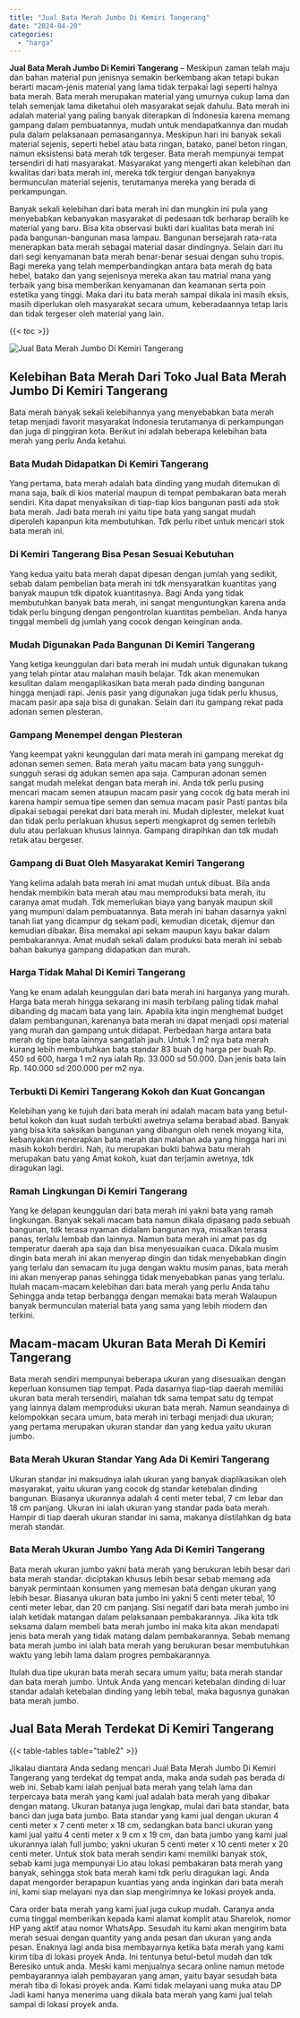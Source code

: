 ```yaml
---
title: "Jual Bata Merah Jumbo Di Kemiri Tangerang"
date: "2024-04-20"
categories: 
  - "harga"
---
```


**Jual Bata Merah Jumbo Di Kemiri Tangerang** – Meskipun zaman telah maju dan bahan material pun jenisnya semakin berkembang akan tetapi bukan berarti macam-jenis material yang lama tidak terpakai lagi seperti halnya bata merah. Bata merah merupakan material yang umurnya cukup lama dan telah semenjak lama diketahui oleh masyarakat sejak dahulu. Bata merah ini adalah material yang paling banyak diterapkan di Indonesia karena memang gampang dalam pembuatannya, mudah untuk mendapatkannya dan mudah pula dalam pelaksanaan pemasangannya. Meskipun hari ini banyak sekali material sejenis, seperti hebel atau bata ringan, batako, panel beton ringan, namun eksistensi bata merah tdk tergeser. Bata merah mempunyai tempat tersendiri di hati masyarakat. Masyarakat yang mengerti akan kelebihan dan kwalitas dari bata merah ini, mereka tdk tergiur dengan banyaknya bermunculan material sejenis, terutamanya mereka yang berada di perkampungan.

Banyak sekali kelebihan dari bata merah ini dan mungkin ini pula yang menyebabkan kebanyakan masyarakat di pedesaan tdk berharap beralih ke material yang baru. Bisa kita observasi bukti dari kualitas bata merah ini pada bangunan-bangunan masa lampau. Bangunan bersejarah rata-rata menerapkan bata merah sebagai material dasar dindingnya. Selain dari itu dari segi kenyamanan bata merah benar-benar sesuai dengan suhu tropis. Bagi mereka yang telah memperbandingkan antara bata merah dg bata hebel, batako dan yang sejenisnya mereka akan tau matrial mana yang terbaik yang bisa memberikan kenyamanan dan keamanan serta poin estetika yang tinggi. Maka dari itu bata merah sampai dikala ini masih eksis, masih diperlukan oleh masyarakat secara umum, keberadaannya tetap laris dan tidak tergeser oleh material yang lain.

{{< toc >}}

![Jual Bata Merah Jumbo Di Kemiri Tangerang](/images/jual-bata-merah-25.png)

## Kelebihan Bata Merah Dari Toko Jual Bata Merah Jumbo Di Kemiri Tangerang

Bata merah banyak sekali kelebihannya yang menyebabkan bata merah tetap menjadi favorit masyarakat Indonesia terutamanya di perkampungan dan juga di pinggiran kota. Berikut ini adalah beberapa kelebihan bata merah yang perlu Anda ketahui.

### Bata Mudah Didapatkan Di Kemiri Tangerang

Yang pertama, bata merah adalah bata dinding yang mudah ditemukan di mana saja, baik di kios material maupun di tempat pembakaran bata merah sendiri. Kita dapat menyaksikan di tiap-tiap kios bangunan pasti ada stok bata merah. Jadi bata merah ini yaitu tipe bata yang sangat mudah diperoleh kapanpun kita membutuhkan. Tdk perlu ribet untuk mencari stok bata merah ini.

### Di Kemiri Tangerang Bisa Pesan Sesuai Kebutuhan

Yang kedua yaitu bata merah dapat dipesan dengan jumlah yang sedikit, sebab dalam pembelian bata merah ini tdk mensyaratkan kuantitas yang banyak maupun tdk dipatok kuantitasnya. Bagi Anda yang tidak membutuhkan banyak bata merah, ini sangat menguntungkan karena anda tidak perlu bingung dengan pengontrolan kuantitas pembelian. Anda hanya tinggal membeli dg jumlah yang cocok dengan keinginan anda.

### Mudah Digunakan Pada Bangunan Di Kemiri Tangerang

Yang ketiga keunggulan dari bata merah ini mudah untuk digunakan tukang yang telah pintar atau malahan masih belajar. Tdk akan menemukan kesulitan dalam mengaplikasikan bata merah pada dinding bangunan hingga menjadi rapi. Jenis pasir yang digunakan juga tidak perlu khusus, macam pasir apa saja bisa di gunakan. Selain dari itu gampang rekat pada adonan semen plesteran.

### Gampang Menempel dengan Plesteran

Yang keempat yakni keunggulan dari mata merah ini gampang merekat dg adonan semen semen. Bata merah yaitu macam bata yang sungguh-sungguh serasi dg adukan semen apa saja. Campuran adonan semen sangat mudah melekat dengan bata merah ini. Anda tdk perlu pusing mencari macam semen ataupun macam pasir yang cocok dg bata merah ini karena hampir semua tipe semen dan semua macam pasir Pasti pantas bila dipakai sebagai perekat dari bata merah ini. Mudah diplester, melekat kuat dan tidak perlu perlakuan khusus seperti mengkaprot dg semen terlebih dulu atau perlakuan khusus lainnya. Gampang dirapihkan dan tdk mudah retak atau bergeser.

### Gampang di Buat Oleh Masyarakat Kemiri Tangerang

Yang kelima adalah bata merah ini amat mudah untuk dibuat. Bila anda hendak membikin bata merah atau mau memproduksi bata merah, itu caranya amat mudah. Tdk memerlukan biaya yang banyak maupun skill yang mumpuni dalam pembuatannya. Bata merah ini bahan dasarnya yakni tanah liat yang dicampur dg sekam padi, kemudian dicetak, dijemur dan kemudian dibakar. Bisa memakai api sekam maupun kayu bakar dalam pembakarannya. Amat mudah sekali dalam produksi bata merah ini sebab bahan bakunya gampang didapatkan dan murah.

### Harga Tidak Mahal Di Kemiri Tangerang

Yang ke enam adalah keunggulan dari bata merah ini harganya yang murah. Harga bata merah hingga sekarang ini masih terbilang paling tidak mahal dibanding dg macam bata yang lain. Apabila kita ingin menghemat budget dalam pembangunan, karenanya bata merah ini dapat menjadi opsi material yang murah dan gampang untuk didapat. Perbedaan harga antara bata merah dg tipe bata lainnya sangatlah jauh. Untuk 1 m2 nya bata merah kurang lebih membutuhkan bata standar 83 buah dg harga per buah Rp. 450 sd 600, harga 1 m2 nya ialah Rp. 33.000 sd 50.000. Dan jenis bata lain Rp. 140.000 sd 200.000 per m2 nya.

### Terbukti Di Kemiri Tangerang Kokoh dan Kuat Goncangan

Kelebihan yang ke tujuh dari bata merah ini adalah macam bata yang betul-betul kokoh dan kuat sudah terbukti awetnya selama berabad abad. Banyak yang bisa kita saksikan bangunan yang dibangun oleh nenek moyang kita, kebanyakan menerapkan bata merah dan malahan ada yang hingga hari ini masih kokoh berdiri. Nah, itu merupakan bukti bahwa batu merah merupakan batu yang Amat kokoh, kuat dan terjamin awetnya, tdk diragukan lagi.

### Ramah Lingkungan Di Kemiri Tangerang

Yang ke delapan keunggulan dari bata merah ini yakni bata yang ramah lingkungan. Banyak sekali macam bata namun dikala dipasang pada sebuah bangunan, tdk terasa nyaman didalam bangunan nya, misalkan terasa panas, terlalu lembab dan lainnya. Namun bata merah ini amat pas dg temperatur daerah apa saja dan bisa menyesuaikan cuaca. Dikala musim dingin bata merah ini akan menyerap dingin dan tidak menyebabkan dingin yang terlalu dan semacam itu juga dengan waktu musim panas, bata merah ini akan menyerap panas sehingga tidak menyebabkan panas yang terlalu. Itulah macam-macam kelebihan dari bata merah yang perlu Anda tahu Sehingga anda tetap berbangga dengan memakai bata merah Walaupun banyak bermunculan material bata yang sama yang lebih modern dan terkini.

## Macam-macam Ukuran Bata Merah Di Kemiri Tangerang

Bata merah sendiri mempunyai beberapa ukuran yang disesuaikan dengan keperluan konsumen tiap tempat. Pada dasarnya tiap-tiap daerah memiliki ukuran bata merah tersendiri, malahan tdk sama tempat satu dg tempat yang lainnya dalam memproduksi ukuran bata merah. Namun seandainya di kelompokkan secara umum, bata merah ini terbagi menjadi dua ukuran; yang pertama merupakan ukuran standar dan yang kedua yaitu ukuran jumbo.

### Bata Merah Ukuran Standar Yang Ada Di Kemiri Tangerang

Ukuran standar ini maksudnya ialah ukuran yang banyak diaplikasikan oleh masyarakat, yaitu ukuran yang cocok dg standar ketebalan dinding bangunan. Biasanya ukurannya adalah 4 centi meter tebal, 7 cm lebar dan 18 cm panjang. Ukuran ini ialah ukuran yang standar pada bata merah. Hampir di tiap daerah ukuran standar ini sama, makanya diistilahkan dg bata merah standar.

### Bata Merah Ukuran Jumbo Yang Ada Di Kemiri Tangerang

Bata merah ukuran jumbo yakni bata merah yang berukuran lebih besar dari bata merah standar. diciptakan khusus lebih besar sebab memang ada banyak permintaan konsumen yang memesan bata dengan ukuran yang lebih besar. Biasanya ukuran bata jumbo ini yakni 5 centi meter tebal, 10 centi meter lebar, dan 20 cm panjang. Sisi negatif dari bata merah jumbo ini ialah ketidak matangan dalam pelaksanaan pembakarannya. Jika kita tdk seksama dalam membeli bata merah jumbo ini maka kita akan mendapati jenis bata merah yang tidak matang dalam pembakarannya. Sebab memang bata merah jumbo ini ialah bata merah yang berukuran besar membutuhkan waktu yang lebih lama dalam progres pembakarannya.

Itulah dua tipe ukuran bata merah secara umum yaitu; bata merah standar dan bata merah jumbo. Untuk Anda yang mencari ketebalan dinding di luar standar adalah ketebalan dinding yang lebih tebal, maka bagusnya gunakan bata merah jumbo.

## Jual Bata Merah Terdekat Di Kemiri Tangerang

{{< table-tables table="table2" >}}

Jikalau diantara Anda sedang mencari Jual Bata Merah Jumbo Di Kemiri Tangerang yang terdekat dg tempat anda, maka anda sudah pas berada di web ini. Sebab kami ialah penjual bata merah yang telah lama dan terpercaya bata merah yang kami jual adalah bata merah yang dibakar dengan matang. Ukuran batanya juga lengkap, mulai dari bata standar, bata banci dan juga bata jumbo. Bata standar yang kami jual dengan ukuran 4 centi meter x 7 centi meter x 18 cm, sedangkan bata banci ukuran yang kami jual yaitu 4 centi meter x 9 cm x 19 cm, dan bata jumbo yang kami jual ukurannya ialah full jumbo; yakni ukuran 5 centi meter x 10 centi meter x 20 centi meter. Untuk stok bata merah sendiri kami memiliki banyak stok, sebab kami juga mempunyai Lio atau lokasi pembakaran bata merah yang banyak, sehingga stok bata merah kami tdk perlu diragukan lagi. Anda dapat mengorder berapapun kuantias yang anda inginkan dari bata merah ini, kami siap melayani nya dan siap mengirimnya ke lokasi proyek anda.

Cara order bata merah yang kami jual juga cukup mudah. Caranya anda cuma tinggal memberikan kepada kami alamat komplit atau Sharelok, nomor HP yang aktif atau nomor WhatsApp. Sesudah itu kami akan mengirim bata merah sesuai dengan quantity yang anda pesan dan ukuran yang anda pesan. Enaknya lagi anda bisa membayarnya ketika bata merah yang kami kirim tiba di lokasi proyek Anda. Ini tentunya betul-betul mudah dan tdk Beresiko untuk anda. Meski kami menjualnya secara online namun metode pembayarannya ialah pembayaran yang aman, yaitu bayar sesudah bata merah tiba di lokasi proyek anda. Kami tidak melayani uang muka atau DP Jadi kami hanya menerima uang dikala bata merah yang kami jual telah sampai di lokasi proyek anda.
